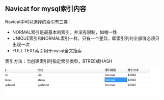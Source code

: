 ## Navicat for mysql索引内容

Navicat中可以选择的索引有三类：

- NORMAL索引是最基本的索引，并没有限制，如唯一性
- UNIQUE索引和NORMAL索引一样，只有一个差异，即索引列的全部值必须只出现一次
- FULL TEXT索引用于mysql全文搜索

索引方法：当创建索引时指定索引类型，BTREE或HASH

![image-20200619121515069](%E6%B7%B1%E5%85%A5%E7%90%86%E8%A7%A3mysql%E2%80%94%E2%80%94Explain.assets/image-20200619121515069.png)